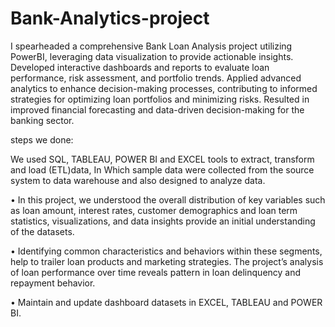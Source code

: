 # Bank-Analytics-project

I spearheaded a comprehensive Bank Loan Analysis project utilizing PowerBI, leveraging data visualization to provide actionable insights. Developed interactive dashboards and reports to evaluate loan performance, risk assessment, and portfolio trends. Applied advanced analytics to enhance decision-making processes, contributing to informed strategies for optimizing loan portfolios and minimizing risks. Resulted in improved financial forecasting and data-driven decision-making for the banking sector.




steps we done:


We used SQL, TABLEAU, POWER BI and EXCEL tools to extract, transform and load (ETL)data, In Which sample data were collected from the source system to data warehouse and also designed to analyze data. 


• In this project, we understood the overall distribution of key variables such as loan amount, interest rates, customer demographics and loan term statistics, visualizations, and data insights provide an initial understanding of the datasets.


• Identifying common characteristics and behaviors within these segments, help to trailer loan products and marketing strategies. The project’s analysis of loan performance over time reveals pattern in loan delinquency and repayment behavior. 


• Maintain and update dashboard datasets in EXCEL, TABLEAU and POWER BI. 

